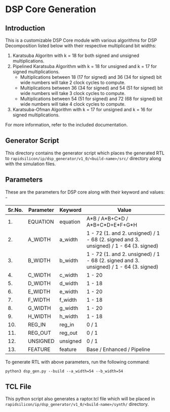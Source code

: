 # DSP Core Generation 
## Introduction

This is a customizable DSP Core module with various algorithms for DSP Decomposition listed below with their respective multiplicand bit widths:
1. Karatsuba Algoritm with k = 18 for both signed and unsigned multiplications.
2. Pipelined Karatsuba Algorithm with k = 18 for unsigned and k = 17 for signed multiplications.
    * Multiplications between 18 (17 for signed) and 36 (34 for signed) bit wide numbers will take 2 clock cycles to compute.
    * Multiplications between 36 (34 for signed) and 54 (51 for signed) bit wide numbers will take 3 clock cycles to compute.
    * Multiplications between 54 (51 for signed) and 72 (68 for signed) bit wide numbers will take 4 clock cycles to compute.
3. Karatsuba-Ofman Algorithm with k = 17 for unsigned and k = 16 for signed multiplications.

For more information, refer to the included documentation.

## Generator Script
This directory contains the generator script which places the generated RTL to `rapidsilicon/ip/dsp_generator/v1_0/<build-name>/src/` directory along with the simulation files.

## Parameters
These are the parameters for DSP core along with their keyword and values: -

| Sr.No. |      Parameter             |       Keyword   |    Value                              |
|--------|----------------------------|-----------------|---------------------------------------|
|   1.   |   EQUATION                 |     equation    | A\*B / A\*B+C\*D / A\*B+C\*D+E\*F+G*H |
|   2.   |   A_WIDTH                  |     a_width     | 1 - 72 (1. and 2. unsigned) / 1 - 68 (2. signed and 3. unsigned) / 1 - 64 (3. signed)|
|   3.   |   B_WIDTH                  |     b_width     | 1 - 72 (1. and 2. unsigned) / 1 - 68 (2. signed and 3. unsigned) / 1 - 64 (3. signed)|
|   4.   |   C_WIDTH                  |     c_width     |               1 - 20                  |
|   5.   |   D_WIDTH                  |     d_width     |               1 - 18                  |
|   6.   |   E_WIDTH                  |     e_width     |               1 - 20                  |
|   7.   |   F_WIDTH                  |     f_width     |               1 - 18                  |
|   8.   |   G_WIDTH                  |     g_width     |               1 - 20                  |
|   9.   |   H_WIDTH                  |     h_width     |               1 - 18                  |
|   10.  |   REG_IN                   |     reg_in      |                0 / 1                  |
|   11.  |   REG_OUT                  |     reg_out     |                0 / 1                  |
|   12.  |   UNSIGNED                 |     unsigned    |                0 / 1                  |
|   13.  |   FEATURE                  |     feature     |      Base / Enhanced / Pipeline       |


To generate RTL with above parameters, run the following command:
```
python3 dsp_gen.py --build --a_width=54 --b_width=54
```

## TCL File

This python script also generates a raptor.tcl file which will be placed in `rapidsilicon/ip/dsp_generator/v1_0/<build-name>/synth/` directory.
